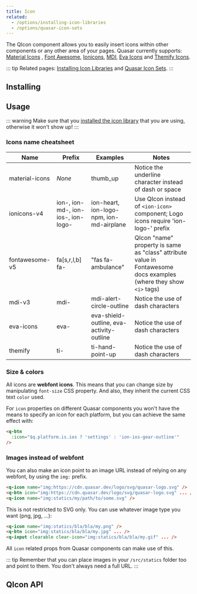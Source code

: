 ```yaml
---
title: Icon
related:
  - /options/installing-icon-libraries
  - /options/quasar-icon-sets
---
```


The QIcon component allows you to easily insert icons within other components or any other area of your pages.
Quasar currently supports: [Material Icons](https://material.io/icons/) , [Font Awesome](http://fontawesome.io/icons/), [Ionicons](http://ionicons.com/), [MDI](https://materialdesignicons.com/), [Eva Icons](https://akveo.github.io/eva-icons) and [Themify Icons](https://themify.me/themify-icons).

::: tip
Related pages: [Installing Icon Libraries](/options/installing-icon-libraries) and [Quasar Icon Sets](/options/quasar-icon-sets).
:::

## Installing
<doc-installation components="QIcon" />

## Usage
::: warning
Make sure that you [installed the icon library](/options/installing-icon-libraries) that you are using, otherwise it won't show up!
:::

### Icons name cheatsheet

| Name | Prefix | Examples | Notes |
| --- | --- | --- | --- |
| material-icons | *None* | thumb_up | Notice the underline character instead of dash or space |
| ionicons-v4 | ion-, ion-md-, ion-ios-, ion-logo- | ion-heart, ion-logo-npm, ion-md-airplane | Use QIcon instead of `<ion-icon>` component; Logo icons require 'ion-logo-' prefix |
| fontawesome-v5 | fa[s,r,l,b] fa- | "fas fa-ambulance" | QIcon "name" property is same as "class" attribute value in Fontawesome docs examples (where they show `<i>` tags) |
| mdi-v3 | mdi- | mdi-alert-circle-outline | Notice the use of dash characters |
| eva-icons | eva- | eva-shield-outline, eva-activity-outline | Notice the use of dash characters |
| themify | ti- | ti-hand-point-up | Notice the use of dash characters |

### Size & colors
All icons are **webfont icons**. This means that you can change size by manipulating `font-size` CSS property. And also, they inherit the current CSS text `color` used.

<doc-example title="Basic" file="QIcon/Basic" />

For `icon` properties on different Quasar components you won't have the means to specify an icon for each platform, but you can achieve the same effect with:

```html
<q-btn
  :icon="$q.platform.is.ios ? 'settings' : 'ion-ios-gear-outline'"
/>
```

### Images instead of webfont
You can also make an icon point to an image URL instead of relying on any webfont, by using the `img:` prefix.

```html
<q-icon name="img:https://cdn.quasar.dev/logo/svg/quasar-logo.svg" />
<q-btn icon="img:https://cdn.quasar.dev/logo/svg/quasar-logo.svg" ... />
<q-icon name="img:statics/my/path/to/some.svg" />
```

This is not restricted to SVG only. You can use whatever image type you want (png, jpg, ...):

```html
<q-icon name="img:statics/bla/bla/my.png" />
<q-btn icon="img:statics/bla/bla/my.jpg" ... />
<q-input clearable clear-icon="img:statics/bla/bla/my.gif" ... />
```

All `icon` related props from Quasar components can make use of this.

::: tip
Remember that you can place images in your `/src/statics` folder too and point to them. You don't always need a full URL.
:::

## QIcon API
<doc-api file="QIcon" />

